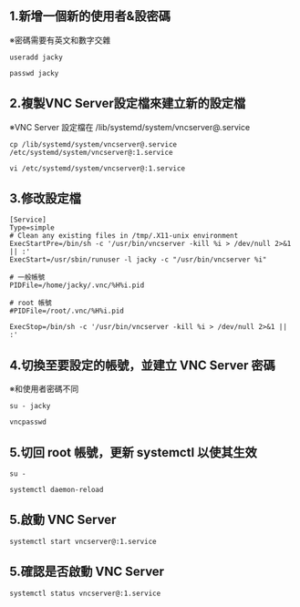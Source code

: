 ## 1.新增一個新的使用者&設密碼
※密碼需要有英文和數字交雜
```
useradd jacky
```
```
passwd jacky
```
## 2.複製VNC Server設定檔來建立新的設定檔
※VNC Server 設定檔在 /lib/systemd/system/vncserver@.service
```
cp /lib/systemd/system/vncserver@.service /etc/systemd/system/vncserver@:1.service
```
```
vi /etc/systemd/system/vncserver@:1.service
```
## 3.修改設定檔
```
[Service]
Type=simple
# Clean any existing files in /tmp/.X11-unix environment
ExecStartPre=/bin/sh -c '/usr/bin/vncserver -kill %i > /dev/null 2>&1 || :'
ExecStart=/usr/sbin/runuser -l jacky -c "/usr/bin/vncserver %i"

# 一般帳號
PIDFile=/home/jacky/.vnc/%H%i.pid

# root 帳號
#PIDFile=/root/.vnc/%H%i.pid

ExecStop=/bin/sh -c '/usr/bin/vncserver -kill %i > /dev/null 2>&1 || :'
```

## 4.切換至要設定的帳號，並建立 VNC Server 密碼
※和使用者密碼不同
```
su - jacky
```
```
vncpasswd
```

## 5.切回 root 帳號，更新 systemctl 以使其生效
```
su -
```
```
systemctl daemon-reload
```
## 5.啟動 VNC Server 
```
systemctl start vncserver@:1.service
```
## 5.確認是否啟動 VNC Server
```
systemctl status vncserver@:1.service
```
